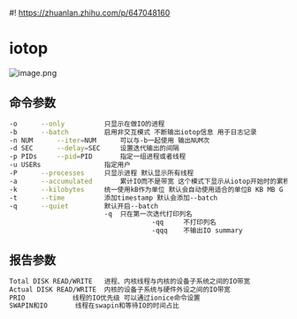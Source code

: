 #! https://zhuanlan.zhihu.com/p/647048160
# iotop

![image.png](https://intranetproxy.alipay.com/skylark/lark/0/2023/png/94756340/1681983785117-1b475a88-a383-45d3-a75d-749981b051d4.png#clientId=u82a2e39e-c9c1-4&from=paste&height=172&id=uabd27f90&originHeight=344&originWidth=1444&originalType=binary&ratio=2&rotation=0&showTitle=false&size=415876&status=done&style=none&taskId=u4b5243b8-b83b-4cb0-8409-d130c336bf3&title=&width=722)


## 命令参数

```bash
-o 		--only			只显示在做IO的进程
-b 		--batch			启用非交互模式 不断输出iotop信息 用于日志记录
-n NUM 		--iter=NUM		可以与-b一起使用 输出NUM次
-d SEC 		--delay=SEC		设置迭代输出的间隔
-p PIDs		--pid=PID		指定一组进程或者线程
-u USERs				指定用户
-P		--processes		只显示进程 默认显示所有线程
-a		--accumulated		累计IO而不是带宽 这个模式下显示从iotop开始时的累积IO数量
-k		--kilobytes		统一使用kB作为单位 默认会自动使用适合的单位B KB MB G
-t		--time			添加timestamp 默认会添加--batch
-q		--quiet			默认开启--batch
                        -q 	只在第一次迭代打印列名
                                    -qq 	不打印列名
                                    -qqq 	不输出IO summary
```

## 报告参数

```bash
Total DISK READ/WRITE	进程、内核线程与内核的设备子系统之间的IO带宽
Actual DISK READ/WRITE	内核的设备子系统与硬件外设之间的IO带宽
PRIO			线程的IO优先级 可以通过ionice命令设置
SWAPIN和IO		线程在swapin和等待IO的时间占比
```
